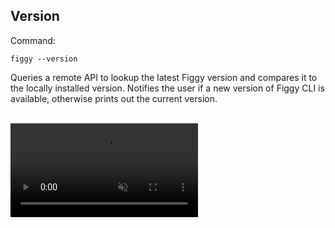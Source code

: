 

## Version

Command: 

    figgy --version

Queries a remote API to lookup the latest Figgy version and compares it to the locally installed version. Notifies the
user if a new version of Figgy CLI is available, otherwise prints out the current version.

<br/>
<video autoplay loop muted class="video"><source src="/images/videos/version.mp4" type="video/mp4"></video>
<br/><br/>